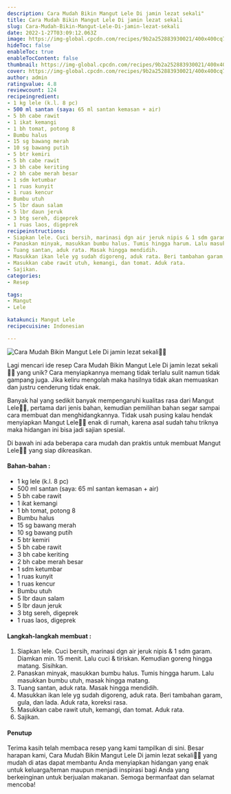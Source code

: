 ```yaml
---
description: Cara Mudah Bikin Mangut Lele Di jamin lezat sekali"
title: Cara Mudah Bikin Mangut Lele Di jamin lezat sekali
slug: Cara-Mudah-Bikin-Mangut-Lele-Di-jamin-lezat-sekali
date: 2022-1-27T03:09:12.063Z
image: https://img-global.cpcdn.com/recipes/9b2a252883930021/400x400cq70/photo.jpg
hideToc: false
enableToc: true
enableTocContent: false
thumbnail: https://img-global.cpcdn.com/recipes/9b2a252883930021/400x400cq70/photo.jpg
cover: https://img-global.cpcdn.com/recipes/9b2a252883930021/400x400cq70/photo.jpg
author: admin
ratingvalue: 4.8
reviewcount: 124
recipeingredient:
- 1 kg lele (k.l. 8 pc)
- 500 ml santan (saya: 65 ml santan kemasan + air)
- 5 bh cabe rawit
- 1 ikat kemangi
- 1 bh tomat, potong 8
- Bumbu halus
- 15 sg bawang merah
- 10 sg bawang putih
- 5 btr kemiri
- 5 bh cabe rawit
- 3 bh cabe keriting
- 2 bh cabe merah besar
- 1 sdm ketumbar
- 1 ruas kunyit
- 1 ruas kencur
- Bumbu utuh
- 5 lbr daun salam
- 5 lbr daun jeruk
- 3 btg sereh, digeprek
- 1 ruas laos, digeprek
recipeinstructions:
- Siapkan lele. Cuci bersih, marinasi dgn air jeruk nipis & 1 sdm garam. Diamkan min. 15 menit. Lalu cuci & tiriskan. Kemudian goreng hingga matang. Sisihkan.
- Panaskan minyak, masukkan bumbu halus. Tumis hingga harum. Lalu masukkan bumbu utuh, masak hingga matang.
- Tuang santan, aduk rata. Masak hingga mendidih.
- Masukkan ikan lele yg sudah digoreng, aduk rata. Beri tambahan garam, gula, dan lada. Aduk rata, koreksi rasa.
- Masukkan cabe rawit utuh, kemangi, dan tomat. Aduk rata.
- Sajikan.
categories:
- Resep

tags:
- Mangut
- Lele

katakunci: Mangut Lele
recipecuisine: Indonesian

---
```


![Cara Mudah Bikin Mangut Lele Di jamin lezat sekali👩‍🍳](https://img-global.cpcdn.com/recipes/9b2a252883930021/400x400cq70/photo.jpg)

Lagi mencari ide resep Cara Mudah Bikin Mangut Lele Di jamin lezat sekali👩‍🍳 yang unik? Cara menyiapkannya memang tidak terlalu sulit namun tidak gampang juga. Jika keliru mengolah maka hasilnya tidak akan memuaskan dan justru cenderung tidak enak.

Banyak hal yang sedikit banyak mempengaruhi kualitas rasa dari Mangut Lele👩‍🍳, pertama dari jenis bahan, kemudian pemilihan bahan segar sampai cara membuat dan menghidangkannya. Tidak usah pusing kalau hendak menyiapkan Mangut Lele👩‍🍳 enak di rumah, karena asal sudah tahu triknya maka hidangan ini bisa jadi sajian spesial.

Di bawah ini ada beberapa cara mudah dan praktis untuk membuat Mangut Lele👩‍🍳 yang siap dikreasikan.

<!--inarticleads1-->

#### Bahan-bahan :

- 1 kg lele (k.l. 8 pc)
- 500 ml santan (saya: 65 ml santan kemasan + air)
- 5 bh cabe rawit
- 1 ikat kemangi
- 1 bh tomat, potong 8
- Bumbu halus
- 15 sg bawang merah
- 10 sg bawang putih
- 5 btr kemiri
- 5 bh cabe rawit
- 3 bh cabe keriting
- 2 bh cabe merah besar
- 1 sdm ketumbar
- 1 ruas kunyit
- 1 ruas kencur
- Bumbu utuh
- 5 lbr daun salam
- 5 lbr daun jeruk
- 3 btg sereh, digeprek
- 1 ruas laos, digeprek

<!--inarticleads2-->

#### Langkah-langkah membuat :

1. Siapkan lele. Cuci bersih, marinasi dgn air jeruk nipis & 1 sdm garam. Diamkan min. 15 menit. Lalu cuci & tiriskan. Kemudian goreng hingga matang. Sisihkan.
1. Panaskan minyak, masukkan bumbu halus. Tumis hingga harum. Lalu masukkan bumbu utuh, masak hingga matang.
1. Tuang santan, aduk rata. Masak hingga mendidih.
1. Masukkan ikan lele yg sudah digoreng, aduk rata. Beri tambahan garam, gula, dan lada. Aduk rata, koreksi rasa.
1. Masukkan cabe rawit utuh, kemangi, dan tomat. Aduk rata.
1. Sajikan.

#### Penutup

Terima kasih telah membaca resep yang kami tampilkan di sini. Besar harapan kami, Cara Mudah Bikin Mangut Lele Di jamin lezat sekali👩‍🍳 yang mudah di atas dapat membantu Anda menyiapkan hidangan yang enak untuk keluarga/teman maupun menjadi inspirasi bagi Anda yang berkeinginan untuk berjualan makanan. Semoga bermanfaat dan selamat mencoba!
